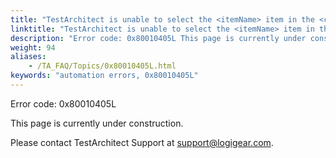 ```yaml
--- 
title: "TestArchitect is unable to select the <itemName> item in the <controlName> control, which resides in the <windowName> window."
linktitle: "TestArchitect is unable to select the <itemName> item in the <controlName> control, which resides in the <windowName> window."
description: "Error code: 0x80010405L This page is currently under construction. Please contact TestArchitect Support at support@logigear.com ."
weight: 94
aliases: 
    - /TA_FAQ/Topics/0x80010405L.html
keywords: "automation errors, 0x80010405L"
---
```


Error code: 0x80010405L

This page is currently under construction.

Please contact TestArchitect Support at [support@logigear.com](mailto:support@logigear.com).



